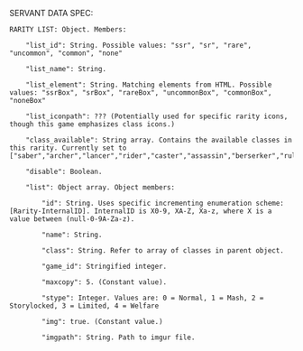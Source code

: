 SERVANT DATA SPEC:

    RARITY LIST: Object. Members:
    
        "list_id": String. Possible values: "ssr", "sr", "rare", "uncommon", "common", "none"
        
        "list_name": String.
        
        "list_element": String. Matching elements from HTML. Possible values: "ssrBox", "srBox", "rareBox", "uncommonBox", "commonBox", "noneBox"
        
        "list_iconpath": ??? (Potentially used for specific rarity icons, though this game emphasizes class icons.)
        
        "class_available": String array. Contains the available classes in this rarity. Currently set to ["saber","archer","lancer","rider","caster","assassin","berserker","ruler","avenger","mooncancer","alterego","foreigner","pretender","beast"],
        
        "disable": Boolean.
        
        "list": Object array. Object members:
        
            "id": String. Uses specific incrementing enumeration scheme: [Rarity-InternalID]. InternalID is X0-9, XA-Z, Xa-z, where X is a value between (null-0-9A-Za-z).
            
            "name": String.
            
            "class": String. Refer to array of classes in parent object.
            
            "game_id": Stringified integer.
            
            "maxcopy": 5. (Constant value).
            
            "stype": Integer. Values are: 0 = Normal, 1 = Mash, 2 = Storylocked, 3 = Limited, 4 = Welfare
            
            "img": true. (Constant value.)
            
            "imgpath": String. Path to imgur file.
